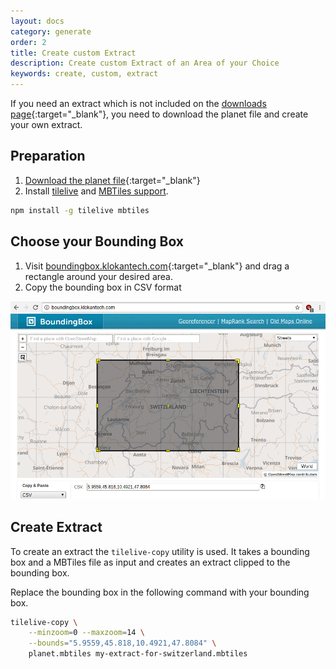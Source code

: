 ```yaml
---
layout: docs
category: generate
order: 2
title: Create custom Extract
description: Create custom Extract of an Area of your Choice
keywords: create, custom, extract
---
```


If you need an extract which is not included on the [downloads page](http://openmaptiles.org/downloads){:target="_blank"},
you need to download the planet file and create your own extract.

## Preparation

1. [Download the planet file](http://openmaptiles.org/downloads){:target="_blank"}
2. Install [tilelive](https://github.com/mapbox/tilelive) and [MBTiles support](https://github.com/mapbox/node-mbtiles).

```bash
npm install -g tilelive mbtiles
```

## Choose your Bounding Box

1. Visit [boundingbox.klokantech.com](http://boundingbox.klokantech.com/){:target="_blank"}
and drag a rectangle around your desired area.
2. Copy the bounding box in CSV format

![Choose Bounding Box](/media/choose-bounding-box.png)

## Create Extract

To create an extract the `tilelive-copy` utility is used.
It takes a bounding box and a MBTiles file as input and
creates an extract clipped to the bounding box.

Replace the bounding box in the following command with your bounding box.

```bash
tilelive-copy \
    --minzoom=0 --maxzoom=14 \
    --bounds="5.9559,45.818,10.4921,47.8084" \
    planet.mbtiles my-extract-for-switzerland.mbtiles
```
